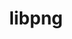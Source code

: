 ---
title: "libpng"
layout: cache
categories: [package, v0.18.1]
meta: {"versions": ["1.6.37"], "compilers": ["gcc@=7.3.1", "gcc@=7.5.0"], "oss": ["amzn2", "ubuntu18.04"], "platforms": ["linux"], "targets": ["aarch64", "graviton2", "x86_64", "x86_64_v3", "x86_64_v4"], "stacks": ["aws-ahug", "aws-ahug-aarch64", "aws-isc", "aws-isc-aarch64", "data-vis-sdk", "e4s", "radiuss", "root"], "num_specs": 5, "num_specs_by_stack": {"root": 5, "aws-ahug": 2, "aws-isc": 2, "radiuss": 1, "e4s": 1, "data-vis-sdk": 1, "aws-isc-aarch64": 2, "aws-ahug-aarch64": 2}}
spec_details: [{"hash": "jxkcsow5dafjsxjv5xhyo4amh5zwavcj", "compiler": "gcc@=7.3.1", "versions": ["1.6.37"], "os": "amzn2", "platform": "linux", "target": "x86_64_v4", "variants": [], "stacks": ["root", "aws-ahug", "aws-isc"], "size": "-", "tarball": "https://binaries.spack.io/releases/v0.18.1/build_cache/linux-amzn2-x86_64_v4/gcc-7.3.1/libpng-1.6.37/linux-amzn2-x86_64_v4-gcc-7.3.1-libpng-1.6.37-jxkcsow5dafjsxjv5xhyo4amh5zwavcj.spack"}, {"hash": "clc3t37q7rb6hfxybgy7bxeztzfehgkj", "compiler": "gcc@=7.5.0", "versions": ["1.6.37"], "os": "ubuntu18.04", "platform": "linux", "target": "x86_64", "variants": [], "stacks": ["root", "radiuss", "e4s", "data-vis-sdk"], "size": "-", "tarball": "https://binaries.spack.io/releases/v0.18.1/build_cache/linux-ubuntu18.04-x86_64/gcc-7.5.0/libpng-1.6.37/linux-ubuntu18.04-x86_64-gcc-7.5.0-libpng-1.6.37-clc3t37q7rb6hfxybgy7bxeztzfehgkj.spack"}, {"hash": "czxqqe2kawzosze7ue4tujgybwbcu7f6", "compiler": "gcc@=7.3.1", "versions": ["1.6.37"], "os": "amzn2", "platform": "linux", "target": "x86_64_v3", "variants": [], "stacks": ["root", "aws-ahug", "aws-isc"], "size": "-", "tarball": "https://binaries.spack.io/releases/v0.18.1/build_cache/linux-amzn2-x86_64_v3/gcc-7.3.1/libpng-1.6.37/linux-amzn2-x86_64_v3-gcc-7.3.1-libpng-1.6.37-czxqqe2kawzosze7ue4tujgybwbcu7f6.spack"}, {"hash": "a7ie6yqe7hmpmrmte4kzdb54soxi37tg", "compiler": "gcc@=7.3.1", "versions": ["1.6.37"], "os": "amzn2", "platform": "linux", "target": "aarch64", "variants": [], "stacks": ["aws-isc-aarch64", "aws-ahug-aarch64", "root"], "size": "-", "tarball": "https://binaries.spack.io/releases/v0.18.1/build_cache/linux-amzn2-aarch64/gcc-7.3.1/libpng-1.6.37/linux-amzn2-aarch64-gcc-7.3.1-libpng-1.6.37-a7ie6yqe7hmpmrmte4kzdb54soxi37tg.spack"}, {"hash": "niepiwkornvkzfjixs5g3w42o6ai3gpa", "compiler": "gcc@=7.3.1", "versions": ["1.6.37"], "os": "amzn2", "platform": "linux", "target": "graviton2", "variants": [], "stacks": ["aws-isc-aarch64", "aws-ahug-aarch64", "root"], "size": "-", "tarball": "https://binaries.spack.io/releases/v0.18.1/build_cache/linux-amzn2-graviton2/gcc-7.3.1/libpng-1.6.37/linux-amzn2-graviton2-gcc-7.3.1-libpng-1.6.37-niepiwkornvkzfjixs5g3w42o6ai3gpa.spack"}]
---